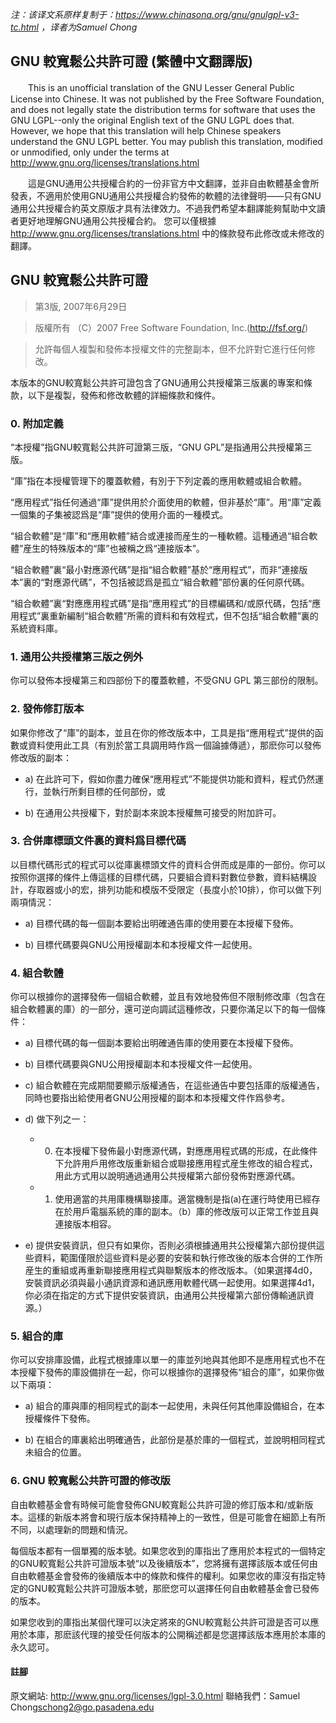  _注：该译文系原样复制于：https://www.chinasona.org/gnu/gnulgpl-v3-tc.html ，译者为Samuel Chong_ 

## GNU 較寬鬆公共許可證 (繁體中文翻譯版)
　　This is an unofficial translation of the GNU Lesser General Public License into Chinese. It was not published by the Free Software Foundation, and does not legally state the distribution terms for software that uses the GNU LGPL--only the original English text of the GNU LGPL does that. However, we hope that this translation will help Chinese speakers understand the GNU LGPL better. You may publish this translation, modified or unmodified, only under the terms at http://www.gnu.org/licenses/translations.html

　　這是GNU通用公共授權合約的一份非官方中文翻譯，並非自由軟體基金會所發表，不適用於使用GNU通用公共授權合約發佈的軟體的法律聲明——只有GNU通用公共授權合約英文原版才具有法律效力。不過我們希望本翻譯能夠幫助中文讀者更好地理解GNU通用公共授權合約。 您可以僅根據 http://www.gnu.org/licenses/translations.html 中的條款發布此修改或未修改的翻譯。

## GNU 較寬鬆公共許可證

> 第3版, 2007年6月29日

> 版權所有 （C）2007 Free Software Foundation, Inc.(http://fsf.org/)

> 允許每個人複製和發佈本授權文件的完整副本，但不允許對它進行任何修改。

本版本的GNU較寬鬆公共許可證包含了GNU通用公共授權第三版裏的專案和條款，以下是複製，發佈和修改軟體的詳細條款和條件。

### 0. 附加定義
“本授權”指GNU較寬鬆公共許可證第三版，“GNU GPL”是指通用公共授權第三版。

“庫”指在本授權管理下的覆蓋軟體，有別于下列定義的應用軟體或組合軟體。

“應用程式”指任何通過“庫”提供用於介面使用的軟體，但非基於“庫”。用“庫”定義一個集的子集被認爲是“庫”提供的使用介面的一種模式。

“組合軟體”是“庫”和“應用軟體”結合或連接而産生的一種軟體。這種通過“組合軟體”産生的特殊版本的“庫”也被稱之爲“連接版本”。

“組合軟體”裏“最小對應源代碼”是指“組合軟體”基於“應用程式”，而非“連接版本”裏的“對應源代碼”，不包括被認爲是孤立“組合軟體”部份裏的任何原代碼。

“組合軟體”裏“對應應用程式碼”是指“應用程式”的目標編碼和/或原代碼，包括“應用程式”裏重新編制“組合軟體”所需的資料和有效程式，但不包括“組合軟體”裏的系統資料庫。

### 1. 通用公共授權第三版之例外
你可以發佈本授權第三和四部份下的覆蓋軟體，不受GNU GPL 第三部份的限制。

### 2. 發佈修訂版本
如果你修改了“庫”的副本，並且在你的修改版本中，工具是指“應用程式”提供的函數或資料使用此工具（有別於當工具調用時作爲一個論據傳遞），那麽你可以發佈修改版的副本：

* a) 在此許可下，假如你盡力確保“應用程式”不能提供功能和資料，程式仍然運行，並執行所剩目標的任何部份，或

* b) 在通用公共授權下，對於副本來說本授權無可接受的附加許可。

### 3. 合併庫標頭文件裏的資料爲目標代碼
以目標代碼形式的程式可以從庫裏標頭文件的資料合併而成是庫的一部份。你可以按照你選擇的條件上傳這樣的目標代碼，只要組合資料對數位參數，資料結構設計，存取器或小的宏，排列功能和模版不受限定（長度小於10排），你可以做下列兩項情況：

* a) 目標代碼的每一個副本要給出明確通告庫的使用要在本授權下發佈。

* b) 目標代碼要與GNU公用授權副本和本授權文件一起使用。

### 4. 組合軟體
你可以根據你的選擇發佈一個組合軟體，並且有效地發佈但不限制修改庫（包含在組合軟體裏的庫）的一部分，還可逆向調試這種修改，只要你滿足以下的每一個條件：

* a) 目標代碼的每一個副本要給出明確通告庫的使用要在本授權下發佈。

* b) 目標代碼要與GNU公用授權副本和本授權文件一起使用。

* c) 組合軟體在完成期間要顯示版權通告，在這些通告中要包括庫的版權通告，同時也要指出給使用者GNU公用授權的副本和本授權文件作爲參考。

* d) 做下列之一：

    - 0) 在本授權下發佈最小對應源代碼，對應應用程式碼的形成，在此條件下允許用戶用修改版重新組合或聯接應用程式産生修改的組合程式，用此方式用以說明通過通用公共授權第六部份發佈對應源代碼。

    - 1) 使用適當的共用庫機構聯接庫。適當機制是指(a)在運行時使用已經存在於用戶電腦系統的庫的副本。（b）庫的修改版可以正常工作並且與連接版本相容。

* e) 提供安裝資訊，但只有如果你，否則必須根據通用共公授權第六部份提供這些資料，範圍僅限於這些資料是必要的安裝和執行修改後的版本合併的工作所産生的重組或再重新聯接應用程式與聯繫版本的修改版本。（如果選擇4d0，安裝資訊必須與最小通訊資源和通訊應用軟體代碼一起使用。如果選擇4d1，你必須在指定的方式下提供安裝資訊，由通用公共授權第六部份傳輸通訊資源。）

### 5. 組合的庫
你可以安排庫設備，此程式根據庫以單一的庫並列地與其他即不是應用程式也不在本授權下發佈的庫設備排在一起，你可以根據你的選擇發佈“組合的庫”，如果你做以下兩項：

* a) 組合的庫與庫的相同程式的副本一起使用，未與任何其他庫設備組合，在本授權條件下發佈。

* b) 在組合的庫裏給出明確通告，此部份是基於庫的一個程式，並說明相同程式未組合的位置。

### 6. GNU 較寬鬆公共許可證的修改版
自由軟體基金會有時候可能會發佈GNU較寬鬆公共許可證的修訂版本和/或新版本。這樣的新版本將會和現行版本保持精神上的一致性，但是可能會在細節上有所不同，以處理新的問題和情況。

每個版本都有一個單獨的版本號。如果您收到的庫指出了應用於本程式的一個特定的GNU較寬鬆公共許可證版本號“以及後續版本”，您將擁有選擇該版本或任何由自由軟體基金會發佈的後續版本中的條款和條件的權利。如果您收的庫沒有指定特定的GNU較寬鬆公共許可證版本號，那麽您可以選擇任何自由軟體基金會已發佈的版本。

如果您收到的庫指出某個代理可以決定將來的GNU較寬鬆公共許可證是否可以應用於本庫，那麽該代理的接受任何版本的公開稱述都是您選擇該版本應用於本庫的永久認可。

#### 註腳

原文網站: http://www.gnu.org/licenses/lgpl-3.0.html 聯絡我們：Samuel Chong<schong2@go.pasadena.edu>